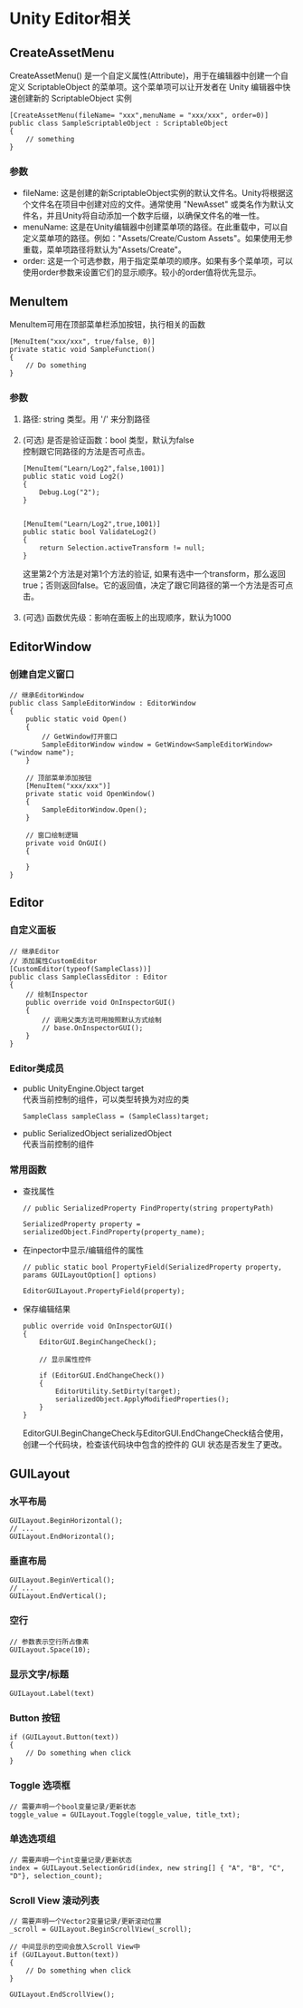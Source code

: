 # Unity Editor相关

## CreateAssetMenu
CreateAssetMenu() 是一个自定义属性(Attribute)，用于在编辑器中创建一个自定义 ScriptableObject 的菜单项。这个菜单项可以让开发者在 Unity 编辑器中快速创建新的 ScriptableObject 实例

```
[CreateAssetMenu(fileName= "xxx",menuName = "xxx/xxx", order=0)]
public class SampleScriptableObject : ScriptableObject
{
    // something
}
```
### 参数
* fileName: 这是创建的新ScriptableObject实例的默认文件名。Unity将根据这个文件名在项目中创建对应的文件。通常使用 "NewAsset" 或类名作为默认文件名，并且Unity将自动添加一个数字后缀，以确保文件名的唯一性。
* menuName: 这是在Unity编辑器中创建菜单项的路径。在此重载中，可以自定义菜单项的路径。例如："Assets/Create/Custom Assets"。如果使用无参重载，菜单项路径将默认为"Assets/Create"。
* order: 这是一个可选参数，用于指定菜单项的顺序。如果有多个菜单项，可以使用order参数来设置它们的显示顺序。较小的order值将优先显示。

## MenuItem
MenuItem可用在顶部菜单栏添加按钮，执行相关的函数
```
[MenuItem("xxx/xxx", true/false, 0)]
private static void SampleFunction()
{
    // Do something
}
```
### 参数
1. 路径: string 类型。用 '/' 来分割路径 <br><br>
2. (可选) 是否是验证函数：bool 类型，默认为false <br>
    控制跟它同路径的方法是否可点击。
    ```
    [MenuItem("Learn/Log2",false,1001)]
    public static void Log2()
    {
        Debug.Log("2");
    }


    [MenuItem("Learn/Log2",true,1001)]
    public static bool ValidateLog2()
    {
        return Selection.activeTransform != null;
    }

    ```
    这里第2个方法是对第1个方法的验证, 如果有选中一个transform，那么返回true；否则返回false。它的返回值，决定了跟它同路径的第一个方法是否可点击。<br><br>
3. (可选) 函数优先级：影响在面板上的出现顺序，默认为1000
  
## EditorWindow

### 创建自定义窗口
```
// 继承EditorWindow
public class SampleEditorWindow : EditorWindow
{
    public static void Open()
    {
        // GetWindow打开窗口
        SampleEditorWindow window = GetWindow<SampleEditorWindow>("window name");
    }

    // 顶部菜单添加按钮
    [MenuItem("xxx/xxx")]
    private static void OpenWindow()
    {
        SampleEditorWindow.Open();
    }
    
    // 窗口绘制逻辑
    private void OnGUI()
    {

    }
}
```

## Editor
### 自定义面板
```
// 继承Editor
// 添加属性CustomEditor
[CustomEditor(typeof(SampleClass))]
public class SampleClassEditor : Editor
{
    // 绘制Inspector
    public override void OnInspectorGUI()
    {
        // 调用父类方法可用按照默认方式绘制
        // base.OnInspectorGUI();
    }
}
```
### Editor类成员
* public UnityEngine.Object target<br>
  代表当前控制的组件，可以类型转换为对应的类
  ```
  SampleClass sampleClass = (SampleClass)target;
  ```
* public SerializedObject serializedObject<br>
  代表当前控制的组件

### 常用函数
* 查找属性
  ```
  // public SerializedProperty FindProperty(string propertyPath)

  SerializedProperty property = serializedObject.FindProperty(property_name);
  ```
* 在inpector中显示/编辑组件的属性
    ```
    // public static bool PropertyField(SerializedProperty property, params GUILayoutOption[] options)

    EditorGUILayout.PropertyField(property);
    ```
* 保存编辑结果
    ```
    public override void OnInspectorGUI()
    {
        EditorGUI.BeginChangeCheck();

        // 显示属性控件
        
        if (EditorGUI.EndChangeCheck())
        {
            EditorUtility.SetDirty(target);
            serializedObject.ApplyModifiedProperties();
        }
    }
    ```
    EditorGUI.BeginChangeCheck与EditorGUI.EndChangeCheck结合使用，创建一个代码块，检查该代码块中包含的控件的 GUI 状态是否发生了更改。

## GUILayout
### 水平布局
```
GUILayout.BeginHorizontal();
// ...
GUILayout.EndHorizontal();
```
### 垂直布局
```
GUILayout.BeginVertical();
// ...
GUILayout.EndVertical();
```
### 空行
```
// 参数表示空行所占像素
GUILayout.Space(10);
```
### 显示文字/标题
```
GUILayout.Label(text)
```
### Button 按钮
```
if (GUILayout.Button(text))
{
    // Do something when click
}
```
### Toggle 选项框
```
// 需要声明一个bool变量记录/更新状态
toggle_value = GUILayout.Toggle(toggle_value, title_txt);
```
### 单选选项组
```
// 需要声明一个int变量记录/更新状态
index = GUILayout.SelectionGrid(index, new string[] { "A", "B", "C", "D"}, selection_count);
```
### Scroll View 滚动列表

```
// 需要声明一个Vector2变量记录/更新滚动位置
_scroll = GUILayout.BeginScrollView(_scroll);

// 中间显示的空间会放入Scroll View中
if (GUILayout.Button(text))
{
    // Do something when click
}

GUILayout.EndScrollView();
```
